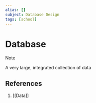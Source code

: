 ```yaml
---
alias: []
subject: Database Design
tags: [school]
---
```

# Database

>[!note]
> A very large, integrated collection of data

## References
1. [[Data]]